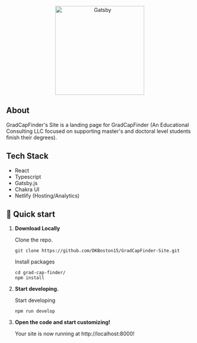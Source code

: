 <p align="center">
  <a href="https://nifty-haibt-162826.netlify.app/">
    <img alt="Gatsby" src="https://res.cloudinary.com/domqwdeiu/image/upload/v1620508096/gradcapfinder/g12_pje119.png" width="240" />
  </a>
</p>

## About

GradCapFinder's Site is a landing page for GradCapFinder (An Educational Consulting LLC focused on supporting master's and doctoral level students finish their degrees).

## Tech Stack

-   React
-   Typescript
-   Gatsby.js
-   Chakra UI
-   Netlify (Hosting/Analytics)

## 🚀 Quick start

1.  **Download Locally**

    Clone the repo.

    ```shell
    git clone https://github.com/DKBoston15/GradCapFinder-Site.git
    ```

    Install packages

    ```shell
    cd grad-cap-finder/
    npm install
    ```

2.  **Start developing.**

    Start developing

    ```shell
    npm run develop
    ```

3.  **Open the code and start customizing!**

    Your site is now running at http://localhost:8000!
